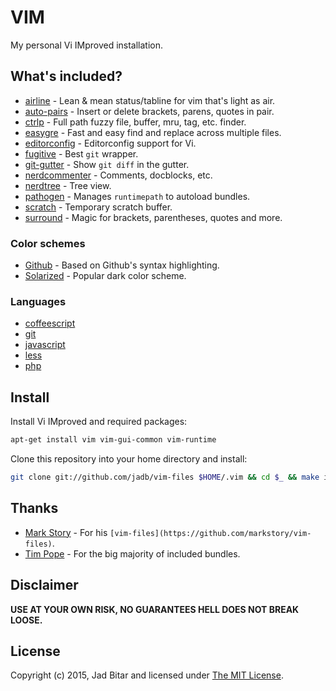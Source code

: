 # VIM

My personal Vi IMproved installation.

## What's included?

- [airline](https://github.com/bling/vim-airline) - Lean & mean status/tabline for vim that's light as air.
- [auto-pairs](https://github.com/jiangmiao/auto-pairs) - Insert or delete brackets, parens, quotes in pair.
- [ctrlp](https://github.com/kien/ctrlp.vim) - Full path fuzzy file, buffer, mru, tag, etc. finder.
- [easygre](https://github.com/dkprice/vim-easygrep) - Fast and easy find and replace across multiple files.
- [editorconfig](https://github.com/editorconfig/editorconfig-vim) - Editorconfig support for Vi.
- [fugitive](https://github.com/tpope/vim-fugitive) - Best `git` wrapper.
- [git-gutter](https://github.com/airblade/vim-gitgutter) - Show `git diff` in the gutter.
- [nerdcommenter](https://github.com/scrooloose/nerdcommenter) - Comments, docblocks, etc.
- [nerdtree](https://github.com/scrooloose/nerdtree) - Tree view.
- [pathogen](https://github.com/tpope/vim-pathogen) - Manages `runtimepath` to autoload bundles.
- [scratch](https://github.com/duff/vim-scratch) - Temporary scratch buffer.
- [surround](https://github.com/tpope/vim-surround) - Magic for brackets, parentheses, quotes and more.

### Color schemes

- [Github](https://github.com/endel/vim-github-colorscheme) - Based on Github's syntax highlighting.
- [Solarized](https://github.com/altercation/vim-colors-solarized) - Popular dark color scheme.

### Languages

- [coffeescript](https://github.com/kchmck/vim-coffee-script)
- [git](https://github.com/tpope/vim-git)
- [javascript](https://github.com/pangloss/vim-javascript)
- [less](https://github.com/groenewege/vim-less)
- [php](https://github.com/vim-scripts/php.vim--Garvin)

## Install

Install Vi IMproved and required packages:

```sh
apt-get install vim vim-gui-common vim-runtime
```

Clone this repository into your home directory and install:

```sh
git clone git://github.com/jadb/vim-files $HOME/.vim && cd $_ && make install
```

## Thanks

- [Mark Story](http://markstory.com) - For his `[vim-files](https://github.com/markstory/vim-files)`.
- [Tim Pope](http://tpo.pe) - For the big majority of included bundles.

## Disclaimer

**USE AT YOUR OWN RISK, NO GUARANTEES HELL DOES NOT BREAK LOOSE.**

## License

Copyright (c) 2015, Jad Bitar and licensed under [The MIT License](http://www.opensource.org/licenses/mit-license.php).
